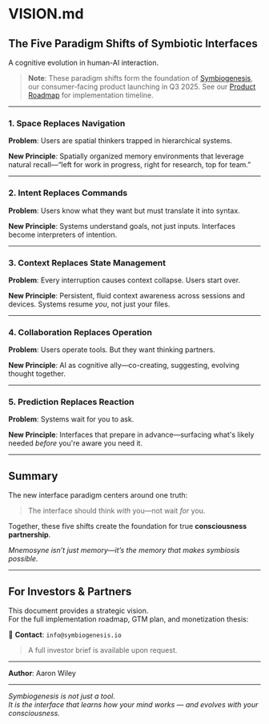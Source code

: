 # VISION.md

## The Five Paradigm Shifts of Symbiotic Interfaces

A cognitive evolution in human-AI interaction.

> **Note**: These paradigm shifts form the foundation of [Symbiogenesis](../SYMBIOGENESIS.md), our consumer-facing product launching in Q3 2025. See our [Product Roadmap](../PRODUCT_ROADMAP.md) for implementation timeline.

---

### 1. **Space Replaces Navigation**

**Problem**: Users are spatial thinkers trapped in hierarchical systems.

**New Principle**: Spatially organized memory environments that leverage natural recall—“left for work in progress, right for research, top for team.”

---

### 2. **Intent Replaces Commands**

**Problem**: Users know what they want but must translate it into syntax.

**New Principle**: Systems understand goals, not just inputs. Interfaces become interpreters of intention.

---

### 3. **Context Replaces State Management**

**Problem**: Every interruption causes context collapse. Users start over.

**New Principle**: Persistent, fluid context awareness across sessions and devices. Systems resume *you*, not just your files.

---

### 4. **Collaboration Replaces Operation**

**Problem**: Users operate tools. But they want thinking partners.

**New Principle**: AI as cognitive ally—co-creating, suggesting, evolving thought together.

---

### 5. **Prediction Replaces Reaction**

**Problem**: Systems wait for you to ask.

**New Principle**: Interfaces that prepare in advance—surfacing what's likely needed *before* you're aware you need it.

---

## Summary

The new interface paradigm centers around one truth:
> The interface should think *with* you—not wait *for* you.

Together, these five shifts create the foundation for true **consciousness partnership**.

*Mnemosyne isn’t just memory—it’s the memory that makes symbiosis possible.*

---

## For Investors & Partners

This document provides a strategic vision.  
For the full implementation roadmap, GTM plan, and monetization thesis:

📩 **Contact**: `info@symbiogenesis.io`

> A full investor brief is available upon request.

---
**Author**: Aaron Wiley  

---

*Symbiogenesis is not just a tool.  
It is the interface that learns how your mind works — and evolves with your consciousness.*
